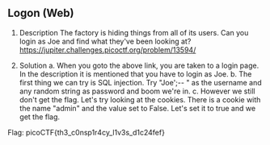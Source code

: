 ## Logon (Web)
1. Description
The factory is hiding things from all of its users. Can you login as Joe and find what they've been looking at? https://jupiter.challenges.picoctf.org/problem/13594/

2. Solution
a. When you goto the above link, you are taken to a login page. In the description it is mentioned that you have to login as Joe. 
b. The first thing we can try is SQL injection. Try "Joe';-- " as the username and any random string as password and boom we're in.
c. However we still don't get the flag. Let's try looking at the cookies. There is a cookie with the name "admin" and the value set to False. Let's set it to true and we get the flag.

Flag: picoCTF{th3\_c0nsp1r4cy\_l1v3s\_d1c24fef}
